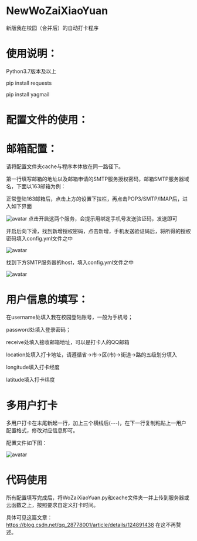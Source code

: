 # NewWoZaiXiaoYuan
新版我在校园（合并后）的自动打卡程序

# 使用说明：
Python3.7版本及以上

pip install requests

pip install yagmail



# 配置文件的使用：
# 邮箱配置：
请将配置文件夹cache与程序本体放在同一路径下。


第一行填写邮箱的地址以及邮箱申请的SMTP服务授权密码，邮箱SMTP服务器域名，下面以163邮箱为例：

正常登陆163邮箱后，点击上方的设置下拉栏，再点击POP3/SMTP/IMAP后，进入如下界面

![avatar](https://img-blog.csdnimg.cn/aa3014630ebd4b5ea50bab59f9649070.png)
点击开启这两个服务，会提示用绑定手机号发送验证码，发送即可


开启后向下滑，找到新增授权密码，点击新增，手机发送验证码后，将所得的授权密码填入config.yml文件之中

![avatar](https://img-blog.csdnimg.cn/29ee0dea2b7d4174b2b6ff61922e06d4.png)

找到下方SMTP服务器的host，填入config.yml文件之中

![avatar](https://img-blog.csdnimg.cn/0fb29040b4b24a6a9e9da93ed4aa42a2.png)


# 用户信息的填写：
在username处填入我在校园登陆账号，一般为手机号；

password处填入登录密码；

receive处填入接收邮箱地址，可以是打卡人的QQ邮箱

location处填入打卡地址，请遵循省->市->区(市)->街道->路的五级划分填入

longitude填入打卡经度

latitude填入打卡纬度


# 多用户打卡
多用户打卡在末尾新起一行，加上三个横线后(---)，在下一行复制粘贴上一用户配置格式，修改对应信息即可。

配置文件如下图：


![avatar](https://img-blog.csdnimg.cn/3900ac81640b45fbb0afe0f04796d5aa.png)


# 代码使用
所有配置填写完成后，将WoZaiXiaoYuan.py和cache文件夹一并上传到服务器或云函数之上，按照要求自定义打卡时间。

具体可见这篇文章：https://blog.csdn.net/qq_28778001/article/details/124891438
在这不再赘述。
